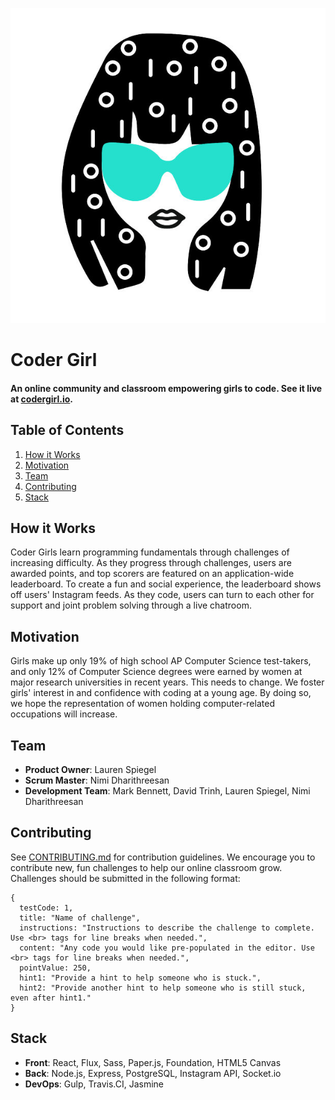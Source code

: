 ![Coder Girl](./public/styles/asset/CoderGirl-WhiteBackground.png?raw=true)

# Coder Girl

#### An online community and classroom empowering girls to code. See it live at [codergirl.io](http://codergirl.io).

## Table of Contents

1. [How it Works](#how-it-works)
2. [Motivation](#motivation)
3. [Team](#team)
4. [Contributing](#contributing)
5. [Stack](#stack)

## <a name="how-it-works" />How it Works

Coder Girls learn programming fundamentals through challenges of increasing difficulty. As they progress through challenges, users are awarded points, and top scorers are featured on an application-wide leaderboard. To create a fun and social experience, the leaderboard shows off users' Instagram feeds. As they code, users can turn to each other for support and joint problem solving through a live chatroom.

## <a name="motivation" />Motivation 

Girls make up only 19% of high school AP Computer Science test-takers, and only 12% of Computer Science degrees were earned by women at major research universities in recent years. This needs to change. We foster girls' interest in and confidence with coding at a young age. By doing so, we hope the representation of women holding computer-related occupations will increase.

## <a name="team" />Team

  - __Product Owner__: Lauren Spiegel
  - __Scrum Master__: Nimi Dharithreesan
  - __Development Team__: Mark Bennett, David Trinh, Lauren Spiegel, Nimi Dharithreesan

## <a name="contributing" />Contributing

See [CONTRIBUTING.md](documentation/CONTRIBUTING.md) for contribution guidelines. We encourage you to contribute new, fun challenges to 
help our online classroom grow. Challenges should be submitted in the following format: 

```
{
  testCode: 1,
  title: "Name of challenge",
  instructions: "Instructions to describe the challenge to complete. Use <br> tags for line breaks when needed.",
  content: "Any code you would like pre-populated in the editor. Use <br> tags for line breaks when needed.",
  pointValue: 250,
  hint1: "Provide a hint to help someone who is stuck.",
  hint2: "Provide another hint to help someone who is still stuck, even after hint1."
}
```

## <a name="stack" />Stack 

  - __Front__: React, Flux, Sass, Paper.js, Foundation, HTML5 Canvas  
  - __Back__: Node.js, Express, PostgreSQL, Instagram API, Socket.io
  - __DevOps__: Gulp, Travis.CI, Jasmine 
